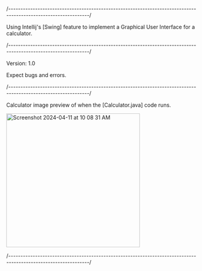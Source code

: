 /*---------------------------------------------------------------------------------------------------------------*/

 Using Intellij's [Swing] feature to implement a Graphical User Interface for a calculator.

/*---------------------------------------------------------------------------------------------------------------*/

Version: 1.0

Expect bugs and errors.

/*---------------------------------------------------------------------------------------------------------------*/

Calculator image preview of when the [Calculator.java] code runs. 

<img width="353" alt="Screenshot 2024-04-11 at 10 08 31 AM" src="https://github.com/edxploit/CalculatorGUI/assets/43484396/ad92137b-1fd1-4e02-a0a7-1c9ebf69ec27">

/*---------------------------------------------------------------------------------------------------------------*/


